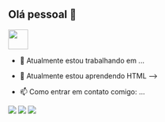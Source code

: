 ## Olá pessoal 👋

<img loading="lazy" src="https://cdn.jsdelivr.net/gh/devicons/devicon/icons/git/git-original.svg" width="40" height="40"/>

- 🔭 Atualmente estou trabalhando em ...
- 🌱 Atualmente estou aprendendo HTML
-->

- 📫 Como entrar em contato comigo: ...
<div>
<a href="https://instagram.com/joaopaulohj_15" target="_blank"><img loading="lazy" src="https://img.shields.io/badge/-Instagram-%23E4405F?style=for-the-badge&logo=instagram&logoColor=white" target="_blank"></a>
<a href = "mailto:joaopaulo.junqueira.ti@gmail.com"><img loading="lazy" src="https://img.shields.io/badge/Gmail-D14836?style=for-the-badge&logo=gmail&logoColor=white" target="_blank"></a>
<a href="www.linkedin.com/in/joaopaulohj" target="_blank"><img loading="lazy" src="https://img.shields.io/badge/-LinkedIn-%230077B5?style=for-the-badge&logo=linkedin&logoColor=white" target="_blank"></a>   
</div>


